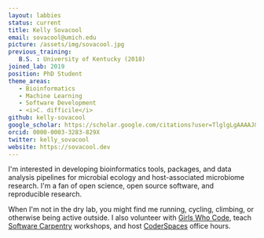 ```yaml
---
layout: labbies
status: current
title: Kelly Sovacool
email: sovacool@umich.edu
picture: /assets/img/sovacool.jpg
previous_training:
   B.S. : University of Kentucky (2018)
joined_lab: 2019
position: PhD Student
theme_areas:
   - Bioinformatics
   - Machine Learning
   - Software Development
   - <i>C. difficile</i>
github: kelly-sovacool
google_scholar: https://scholar.google.com/citations?user=TlglgLgAAAAJ&hl=en
orcid: 0000-0003-3283-829X
twitter: kelly_sovacool
website: https://sovacool.dev
---
```


I'm interested in developing bioinformatics tools, packages, and data analysis 
pipelines for microbial ecology and host-associated microbiome research. 
I'm a fan of open science, open source software, and reproducible research.

When I'm not in the dry lab, you might find me running, cycling, climbing, or 
otherwise being active outside. 
I also volunteer with [Girls Who Code](http://umich.edu/~girlswc/), 
teach [Software Carpentry](https://umcarpentries.github.io/) workshops, 
and host [CoderSpaces](https://datascience.isr.umich.edu/events/coderspaces/) office hours.
